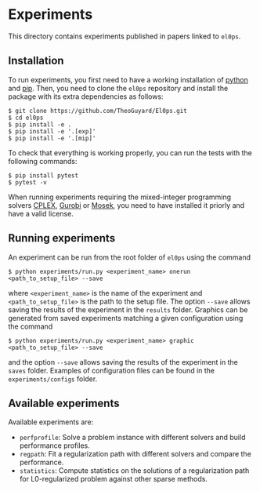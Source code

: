 Experiments
===========

This directory contains experiments published in papers linked to `el0ps`.

## Installation

To run experiments, you first need to have a working installation of [python](https://www.python.org) and [pip](https://pypi.org/project/pip/).
Then, you need to clone the `el0ps` repository and install the package with its extra dependencies as follows:

```shell
$ git clone https://github.com/TheoGuyard/El0ps.git
$ cd el0ps
$ pip install -e .
$ pip install -e '.[exp]'
$ pip install -e '.[mip]'
```

To check that everything is working properly, you can run the tests with the following commands:

```shell
$ pip install pytest
$ pytest -v
```

When running experiments requiring the mixed-integer programming solvers [CPLEX](https://www.ibm.com/analytics/cplex-optimizer), [Gurobi](https://www.gurobi.com) or [Mosek](https://www.mosek.com), you need to have installed it priorly and have a valid license.

## Running experiments

An experiment can be run from the root folder of `el0ps` using the command

```shell
$ python experiments/run.py <experiment_name> onerun <path_to_setup_file> --save
```

where `<experiment_name>` is the name of the experiment and ``<path_to_setup_file>`` is the path to the setup file.
The option `--save` allows saving the results of the experiment in the `results` folder.
Graphics can be generated from saved experiments matching a given configuration using the command

```shell
$ python experiments/run.py <experiment_name> graphic <path_to_setup_file> --save
```

and the option `--save` allows saving the results of the experiment in the `saves` folder.
Examples of configuration files can be found in the `experiments/configs` folder.

## Available experiments

Available experiments are:

* `perfprofile`: Solve a problem instance with different solvers and build performance profiles.
* `regpath`: Fit a regularization path with different solvers and compare the performance.
* `statistics`: Compute statistics on the solutions of a regularization path for L0-regularized problem against other sparse methods.
